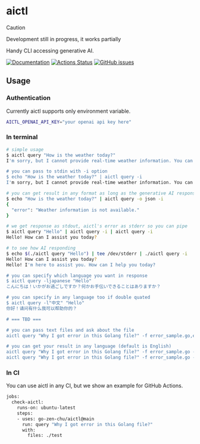 # aictl

> [!CAUTION]
> Development still in progress, it works partially

Handy CLI accessing generative AI.

[![Documentation](https://pkg.go.dev/badge/github.com/go-zen-chu/golang-template)](http:///pkg.go.dev/github.com/go-zen-chu/golang-template)
[![Actions Status](https://github.com/go-zen-chu/golang-template/workflows/ci/badge.svg)](https://github.com/go-zen-chu/golang-template/actions)
[![GitHub issues](https://img.shields.io/github/issues/go-zen-chu/golang-template.svg)](https://github.com/go-zen-chu/golang-template/issues)

## Usage

### Authentication

Currently aictl supports only environment variable.

```bash
AICTL_OPENAI_API_KEY="your openai api key here"
```

### In terminal

```bash
# simple usage
$ aictl query "How is the weather today?"
I'm sorry, but I cannot provide real-time weather information. You can check your local weather service or a weather app for the most accurate updates.

# you can pass to stdin with -i option
$ echo "How is the weather today?" | aictl query -i
I'm sorry, but I cannot provide real-time weather information. You can check your local weather service or a weather app for the most accurate updates.

# you can get result in any format as long as the generative AI response properly
$ echo "How is the weather today?" | aictl query -o json -i 
{
  "error": "Weather information is not available."
}

# we get response as stdout, aictl's error as stderr so you can pipe
$ aictl query "Hello" | aictl query -i | aictl query -i
Hello! How can I assist you today?

# to see how AI responding
$ echo $(./aictl query "Hello") | tee /dev/stderr | ./aictl query -i
Hello! How can I assist you today?
Hello! I'm here to assist you. How can I help you today?

# you can specify which language you want in response
$ aictl query -ljapanese "Hello"
こんにちは！いかがお過ごしですか？何かお手伝いできることはありますか？

# you can specify in any language too if double quated
$ aictl query -l"中文" "Hello"
你好！请问有什么我可以帮助你的？

# === TBD ===

# you can pass text files and ask about the file
aictl query "Why I got error in this Golang file?" -f error_sample.go,error_sample2.go

# you can get your result in any language (default is English)
aictl query "Why I got error in this Golang file?" -f error_sample.go -l Japanese
aictl query "Why I got error in this Golang file?" -f error_sample.go -l "日本語"

```

### In CI

You can use aictl in any CI, but we show an example for GitHub Actions.

```bash
jobs:
  check-aictl:
    runs-on: ubuntu-latest
    steps:
    - uses: go-zen-chu/aictl@main
      run: query "Why I got error in this Golang file?"
      with:
        files: ./test
```
